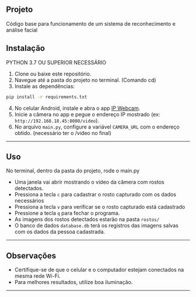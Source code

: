 ## Projeto

Código base para funcionamento de um sistema de reconhecimento e análise facial

## Instalação

PYTHON 3.7 OU SUPERIOR NECESSÁRIO

1. Clone ou baixe este repositório.
2. Navegue até a pasta do projeto no terminal. (Comando cd)
3. Instale as dependências:

```bash
pip install -r requirements.txt
```

4. No celular Android, instale e abra o app [IP Webcam](https://play.google.com/store/apps/details?id=com.pas.webcam).
5. Inicie a câmera no app e pegue o endereço IP mostrado (ex: `http://192.168.18.45:8080/video`).
6. No arquivo `main.py`, configure a variável `CAMERA_URL` com o endereço obtido. (necessário ter o /video no final)

---

## Uso

No terminal, dentro da pasta do projeto, rode o main.py

- Uma janela vai abrir mostrando o vídeo da câmera com rostos detectados.
- Pressiona a tecla `c` para cadastrar o rosto capturado com os dados necessários
- Pressiona a tecla `v` para verificar se o rosto capturado está cadastrado
- Pressione a tecla `q` para fechar o programa.
- As imagens dos rostos detectados estarão na pasta `rostos/`
- O banco de dados `database.db` terá os registros das imagens salvas com os dados da pessoa cadastrada.

---

## Observações

- Certifique-se de que o celular e o computador estejam conectados na mesma rede Wi-Fi.
- Para melhores resultados, utilize boa iluminação.

---